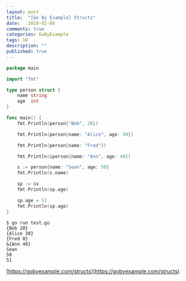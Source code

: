 ```yaml
---
layout: post
title:  "[Go By Example] Structs"
date:   2018-02-08
comments: true
categories: GoByExample
tags: GO
description: ""
published: true
---
```


```go
package main

import "fmt"

type person struct {
	name string
	age  int
}

func main() {
	fmt.Println(person{"Bob", 20})

	fmt.Println(person{name: "Alice", age: 30})

	fmt.Println(person{name: "Fred"})

	fmt.Println(&person{name: "Ann", age: 40})

	s := person{name: "Sean", age: 50}
	fmt.Println(s.name)

	sp := &s
	fmt.Println(sp.age)

	sp.age = 51
	fmt.Println(sp.age)
}
```

```
$ go run test.go
{Bob 20}
{Alice 30}
{Fred 0}
&{Ann 40}
Sean
50
51
```

[https://gobyexample.com/structs](https://gobyexample.com/structs)
